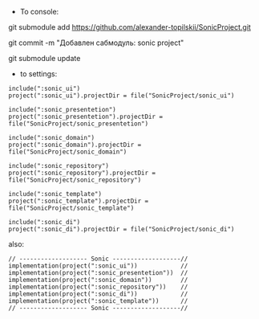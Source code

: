 - To console:
  
 git submodule add https://github.com/alexander-topilskii/SonicProject.git

 git commit -m "Добавлен сабмодуль: sonic project"

 git submodule update

- to settings:
```
include(":sonic_ui")
project(":sonic_ui").projectDir = file("SonicProject/sonic_ui")

include(":sonic_presentetion")
project(":sonic_presentetion").projectDir = file("SonicProject/sonic_presentetion")

include(":sonic_domain")
project(":sonic_domain").projectDir = file("SonicProject/sonic_domain")

include(":sonic_repository")
project(":sonic_repository").projectDir = file("SonicProject/sonic_repository")

include(":sonic_template")
project(":sonic_template").projectDir = file("SonicProject/sonic_template")

include(":sonic_di")
project(":sonic_di").projectDir = file("SonicProject/sonic_di")
```
also:
```
// ------------------- Sonic -------------------//
implementation(project(":sonic_ui"))            //
implementation(project(":sonic_presentetion"))  //
implementation(project(":sonic_domain"))        //
implementation(project(":sonic_repository"))    //
implementation(project(":sonic_di"))            //
implementation(project(":sonic_template"))      //
// ------------------- Sonic -------------------//
```
